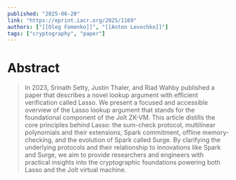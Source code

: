 ```yaml
---
published: "2025-06-20"
link: "https://eprint.iacr.org/2025/1169"
authors: ["[[Oleg Fomenko]]", "[[Anton Levochko]]"]
tags: ["cryptography", "paper"]
---
```


# Abstract

> In 2023, Srinath Setty, Justin Thaler, and Riad Wahby published a paper that describes a novel lookup argument with efficient verification called Lasso. We present a focused and accessible overview of the Lasso lookup argument that stands for the foundational component of the Jolt ZK-VM. This article distills the core principles behind Lasso: the sum-check protocol, multilinear polynomials and their extensions, Spark commitment, offline memory-checking, and the evolution of Spark called Surge. By clarifying the underlying protocols and their relationship to innovations like Spark and Surge, we aim to provide researchers and engineers with practical insights into the cryptographic foundations powering both Lasso and the Jolt virtual machine.